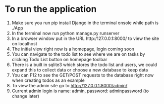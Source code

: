# To run the application

1. Make sure you run pip install Django in the terminal onsole while path is ./App
2. In the terminal now run python manage.py runserver
3. In a browser window put in the URL http:/127.0.0.1:8000/ to view the site on localhost
4. The initial view right now is a homepage, login coming soon
5. You can navigate to the todo list to see where we are on tasks by clicking Todo List button on homepage toolbar
6. There is a built in sqlite3 which stores the todo list and users, we could expand this to collect data or choose
a new database to keep data
7. You can F12 to see the GET/POST requests to the database right now when creating todos as an example
8. To view the admin site go to http://127.0.0.1:8000/admin/
9. Current admin login is name: admin, password: adminpassword (to change later)